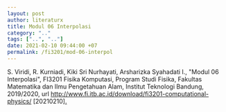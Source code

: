 ```yaml
---
layout: post
author: literaturx
title: Modul 06 Interpolasi
category: ".."
tags: ["..", ".."]
date: 2021-02-10 09:44:00 +07
permalink: /fi3201/mod-06-interpol
---
```

S. Viridi, R. Kurniadi, Kiki Sri Nurhayati, Arsharizka Syahadati I., "Modul 06 Interpolasi", FI3201 Fisika Komputasi, Program Studi Fisika, Fakultas Matematika dan Ilmu Pengetahuan Alam, Institut Teknologi Bandung, 2019/2020, url <http://www.fi.itb.ac.id/download/fi3201-computational-physics/> [20210210][.](https://drive.google.com/file/d/14oDinhaCi7r2fGS6HS3tPTh0Na8MEGvj/view?usp=sharing)
